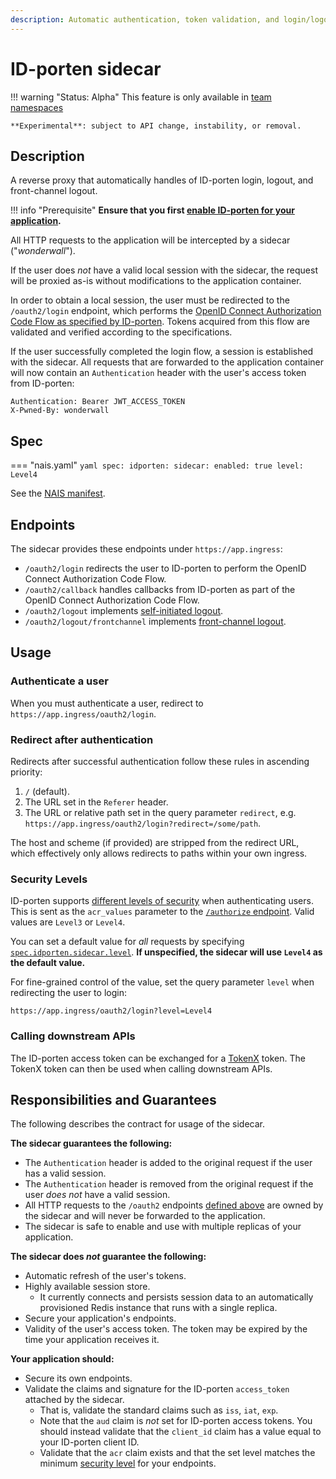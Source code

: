 ```yaml
---
description: Automatic authentication, token validation, and login/logout for ID-Porten
---
```


# ID-porten sidecar

!!! warning "Status: Alpha"
    This feature is only available in [team namespaces](../../../clusters/team-namespaces.md)

    **Experimental**: subject to API change, instability, or removal.

## Description

A reverse proxy that automatically handles of ID-porten login, logout, and front-channel logout.

!!! info "Prerequisite"
    **Ensure that you first [enable ID-porten for your application](README.md).**

All HTTP requests to the application will be intercepted by a sidecar ("_wonderwall_").

If the user does _not_ have a valid local session with the sidecar, the request will be proxied as-is without 
modifications to the application container.

In order to obtain a local session, the user must be redirected to the `/oauth2/login` endpoint, which performs the
[OpenID Connect Authorization Code Flow as specified by ID-porten](https://docs.digdir.no/oidc_guide_idporten.html).
Tokens acquired from this flow are validated and verified according to the specifications. 

If the user successfully completed the login flow, a session is established with the sidecar. All requests that are 
forwarded to the application container will now contain an `Authentication` header with the user's access token from ID-porten:

```
Authentication: Bearer JWT_ACCESS_TOKEN
X-Pwned-By: wonderwall
```

## Spec

=== "nais.yaml"
    ```yaml
    spec:
      idporten:
        sidecar:
          enabled: true
          level: Level4
    ```

See the [NAIS manifest](../../../nais-application/application.md#idportensidecar).

## Endpoints

The sidecar provides these endpoints under `https://app.ingress`:

* `/oauth2/login` redirects the user to ID-porten to perform the OpenID Connect Authorization Code Flow.
* `/oauth2/callback` handles callbacks from ID-porten as part of the OpenID Connect Authorization Code Flow.
* `/oauth2/logout` implements [self-initiated logout](README.md#self-initiated-logout).
* `/oauth2/logout/frontchannel` implements [front-channel logout](README.md#front-channel-logout).

## Usage

### Authenticate a user

When you must authenticate a user, redirect to `https://app.ingress/oauth2/login`.

### Redirect after authentication

Redirects after successful authentication follow these rules in ascending priority:

1. `/` (default).
2. The URL set in the `Referer` header.
3. The URL or relative path set in the query parameter `redirect`, e.g. `https://app.ingress/oauth2/login?redirect=/some/path`.

The host and scheme (if provided) are stripped from the redirect URL, which effectively only allows 
redirects to paths within your own ingress.

### Security Levels

ID-porten supports [different levels of security](https://eid.difi.no/en/security-and-cookies/different-levels-security)
when authenticating users. 
This is sent as the `acr_values` parameter to the [`/authorize` endpoint](https://docs.digdir.no/oidc_protocol_authorize.html).
Valid values are `Level3` or `Level4`.

You can set a default value for _all_ requests by specifying [`spec.idporten.sidecar.level`](../../../nais-application/application.md#idportensidecarlevel). 
**If unspecified, the sidecar will use `Level4` as the default value.**

For fine-grained control of the value, set the query parameter `level` when redirecting the user to login:

```
https://app.ingress/oauth2/login?level=Level4
```

### Calling downstream APIs

The ID-porten access token can be exchanged for a [TokenX](../tokenx.md) token. 
The TokenX token can then be used when calling downstream APIs.

## Responsibilities and Guarantees

The following describes the contract for usage of the sidecar.

**The sidecar guarantees the following:**

* The `Authentication` header is added to the original request if the user has a valid session.
* The `Authentication` header is removed from the original request if the user _does not_ have a valid session.
* All HTTP requests to the `/oauth2` endpoints [defined above](#endpoints) are owned by the sidecar and will never be forwarded to the application.
* The sidecar is safe to enable and use with multiple replicas of your application.

**The sidecar does _not_ guarantee the following:**

* Automatic refresh of the user's tokens. 
* Highly available session store.
    * It currently connects and persists session data to an automatically provisioned Redis instance that runs with a single replica.
* Secure your application's endpoints.
* Validity of the user's access token. The token may be expired by the time your application receives it.

**Your application should:**

* Secure its own endpoints.
* Validate the claims and signature for the ID-porten `access_token` attached by the sidecar.
    * That is, validate the standard claims such as `iss`, `iat`, `exp`.
    * Note that the `aud` claim is _not_ set for ID-porten access tokens.
      You should instead validate that the `client_id` claim has a value equal to your ID-porten client ID.
    * Validate that the `acr` claim exists and that the set level matches the minimum [security level](#security-levels) for your endpoints.
